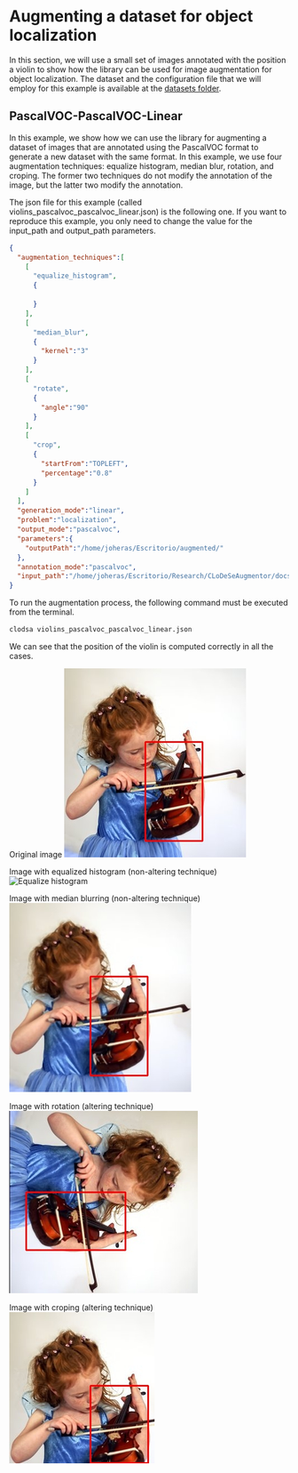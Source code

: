 # Augmenting a dataset for object localization

In this section, we will use a small set of images annotated with the position a violin to show how the library can be used for image augmentation for object localization. The dataset and the configuration file that we will employ for this example is available at the [datasets folder](datasets/localization).

## PascalVOC-PascalVOC-Linear

In this example, we show how we can use the library for augmenting a dataset of images that are annotated using the PascalVOC format to generate a new dataset with the same format. In this example, we use four augmentation techniques: equalize histogram, median blur, rotation, and croping. The former two techniques do not modify the annotation of the image, but the latter two modify the annotation. 

The json file for this example (called violins_pascalvoc_pascalvoc_linear.json) is the following one. If you want to reproduce this example, you only need to change the value for the input_path and output_path parameters.   

```json
{
  "augmentation_techniques":[
    [
      "equalize_histogram",
      {
        
      }
    ],
    [
      "median_blur",
      {
        "kernel":"3"
      }
    ],
    [
      "rotate",
      {
        "angle":"90"
      }
    ],
    [
      "crop",
      {
        "startFrom":"TOPLEFT",
        "percentage":"0.8"
      }
    ]
  ],
  "generation_mode":"linear",
  "problem":"localization",
  "output_mode":"pascalvoc",
  "parameters":{
    "outputPath":"/home/joheras/Escritorio/augmented/"
  },
  "annotation_mode":"pascalvoc",
  "input_path":"/home/joheras/Escritorio/Research/CLoDeSeAugmentor/docs/datasets/localization/violins"
}
```

To run the augmentation process, the following command must be executed from the terminal.

```cmd
clodsa violins_pascalvoc_pascalvoc_linear.json
```

We can see that the position of the violin is computed correctly in all the cases. 

Original image
![Original](images/violin.jpg)

Image with equalized histogram (non-altering technique)
![Equalize histogram](images/violin1.jpg)

Image with median blurring (non-altering technique)
![Median blurring](images/violin2.jpg)

Image with rotation (altering technique)
![Rotation](images/violin3.jpg)

Image with croping (altering technique)
![Cropping](images/violin4.jpg)
